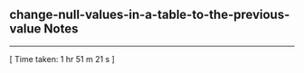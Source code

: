 <h2>change-null-values-in-a-table-to-the-previous-value Notes</h2><hr>[ Time taken: 1 hr 51 m 21 s ]